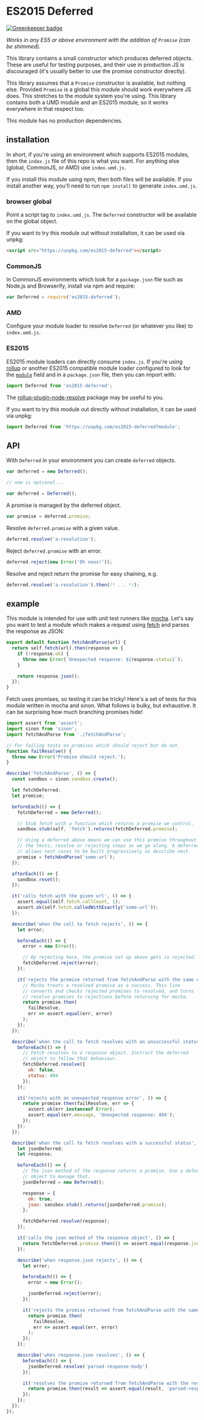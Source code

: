 # ES2015 Deferred

[![Greenkeeper badge](https://badges.greenkeeper.io/qubyte/es2015-deferred.svg)](https://greenkeeper.io/)

_Works in any ES5 or above environment with the addition of `Promise` (can be
shimmed)._

This library contains a small constructor which produces deferred objects. These
are useful for testing purposes, and their use in production JS is discouraged
(it's usually better to use the promise constructor directly).

This library assumes that a `Promise` constructor is available, but nothing
else. Provided `Promise` is a global this module should work everywhere JS does.
This stretches to the module system you're using. This library contains both a
UMD module and an ES2015 module, so it works everywhere in that respect too.

This module has no production dependencies.

## installation

In short, if you're using an environment which supports ES2015 modules, then
the `index.js` file of this repo is what you want. For anything else (global,
CommonJS, or AMD) use `index.umd.js`.

If you install this module using npm, then both files will be available. If you
install another way, you'll need to run `npm install` to generate
`index.umd.js`.

### browser global

Point a script tag to `index.umd.js`. The `Deferred` constructor will be
available on the global object.

If you want to try this module out without installation, it can be used via
unpkg:

```html
<script src="https://unpkg.com/es2015-deferred"></script>
```

### CommonJS

In CommonJS environments which look for a `package.json` file such as Node.js
and Browserify, install via npm and require:

```javascript
var Deferred = require('es2015-deferred');
```

### AMD

Configure your module loader to resolve `Deferred` (or whatever you like) to
`index.umd.js`.

### ES2015

ES2015 module loaders can directly consume `index.js`. If you're using
[rollup](http://rollupjs.org) or another ES2015 compatible module loader
configured to look for the [`module`](./package.json#L6) field and in a
`package.json` file, then you can import with:

```javascript
import Deferred from 'es2015-deferred';
```

The
[rollup-plugin-node-resolve](https://github.com/rollup/rollup-plugin-node-resolve)
package may be useful to you.

If you want to try this module out directly without installation, it can be used
via unpkg:

```javascript
import Deferred from 'https://unpkg.com/es2015-deferred?module';
```

## API

With `Deferred` in your environment you can create `deferred` objects.

```javascript
var deferred = new Deferred();

// new is optional...

var deferred = Deferred();
```

A promise is managed by the deferred object.

```javascript
var promise = deferred.promise;
```

Resolve `deferred.promise` with a given value.

```javascript
deferred.resolve('a-resolution');
```

Reject `deferred.promise` with an error.

```javascript
deferred.reject(new Error('Oh noes!'));
```

Resolve and reject return the promise for easy chaining, e.g.

```javascript
deferred.resolve('a-resolution').then(/* ... */);
```

## example

This module is intended for use with unit test runners like
[mocha](http://mochajs.org/). Let's say you want to test a module which makes a
request using
[fetch](https://developer.mozilla.org/en-US/docs/Web/API/Fetch_API/Using_Fetch)
and parses the response as JSON:

```javascript
export default function fetchAndParse(url) {
  return self.fetch(url).then(response => {
    if (!response.ok) {
      throw new Error(`Unexpected response: ${response.status}`);
    }

    return response.json();
  });
}
```

Fetch uses promises, so testing it can be tricky! Here's a set of tests for this
module written in mocha and sinon. What follows is bulky, but exhaustive. It can
be surprising how much branching promises hide!

```javascript
import assert from 'assert';
import sinon from 'sinon';
import fetchAndParse from './fetchAndParse';

// For failing tests on promises which should reject but do not.
function failResolve() {
  throw new Error('Promise should reject.');
}

describe('fetchAndParse', () => {
  const sandbox = sinon.sandbox.create();

  let fetchDeferred;
  let promise;

  beforeEach(() => {
    fetchDeferred = new Deferred();

    // Stub fetch with a function which returns a promise we control.
    sandbox.stub(self, 'fetch').returns(fetchDeferred.promise);

    // Using a deferred above means we can use this promise throughout
    // the tests, resolve or rejecting steps as we go along. A deferred
    // allows test cases to be built progressively as describe nest.
    promise = fetchAndParse('some-url');
  });

  afterEach(() => {
    sandbox.reset();
  });

  it('calls fetch with the given url', () => {
    assert.equal(self.fetch.callCount, 1);
    assert.ok(self.fetch.calledWithExactly('some-url'));
  });

  describe('when the call to fetch rejects', () => {
    let error;

    beforeEach(() => {
      error = new Error();

      // By rejecting here, the promise set up above gets is rejected.
      fetchDeferred.reject(error);
    });

    it('rejects the promise returned from fetchAndParse with the same error', () => {
      // Mocha treats a resolved promise as a success. This line
      // converts and checks rejected promises to resolved, and turns
      // resolve promises to rejections before returning for mocha.
      return promise.then(
        failResolve,
        err => assert.equal(err, error)
      );
    });
  });

  describe('when the call to fetch resolves with an unsuccessful status', () => {
    beforeEach(() => {
      // Fetch resolves to a response object. Instruct the deferred
      // object to follow that behaviour.
      fetchDeferred.resolve({
        ok: false,
        status: 404
      });
    });

    it('rejects with an unexpected response error', () => {
      return promise.then(failResolve, err => {
        assert.ok(err instanceof Error);
        assert.equal(err.message, 'Unexpected response: 404');
      });
    });
  });

  describe('when the call to fetch resolves with a successful status', () => {
    let jsonDeferred;
    let response;

    beforeEach(() => {
      // The json method of the response returns a promise. Use a deferred
      // object to manage that.
      jsonDeferred = new Deferred();

      response = {
        ok: true,
        json: sansbox.stub().returns(jsonDeferred.promise);
      };

      fetchDeferred.resolve(response);
    });

    it('calls the json method of the response object', () => {
      return fetchDeferred.promise.then(() => assert.equal(response.json.callCount, 1));
    });

    describe('when response.json rejects', () => {
      let error;

      beforeEach(() => {
        error = new Error();

        jsonDeferred.reject(error);
      });

      it('rejects the promise returned from fetchAndParse with the same error', () => {
        return promise.then(
          failResolve,
          err => assert.equal(err, error)
        );
      });
    });

    describe('when response.json resolves', () => {
      beforeEach(() => {
        jsonDeferred.resolve('parsed-response-body')
      });

      it('resolves the promise returned from fetchAndParse with the result', () => {
        return promise.then(result => assert.equal(result, 'parsed-response-body'));
      });
    });
  });
});
```
